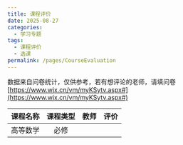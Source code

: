 ```yaml
---
title: 课程评价
date: 2025-08-27
categories:
  - 学习专题
tags:
  - 课程评价
  - 选课
permalink: /pages/CourseEvaluation
---
```


数据来自问卷统计，仅供参考，若有想评论的老师，请填问卷[https://www.wjx.cn/vm/myKSytv.aspx#](https://www.wjx.cn/vm/myKSytv.aspx#)

| 课程名称 | 课程类型 | 教师  | 评价  |
| :------: | :------: | :---: | :---: |
| 高等数学 |   必修   |       |       |
